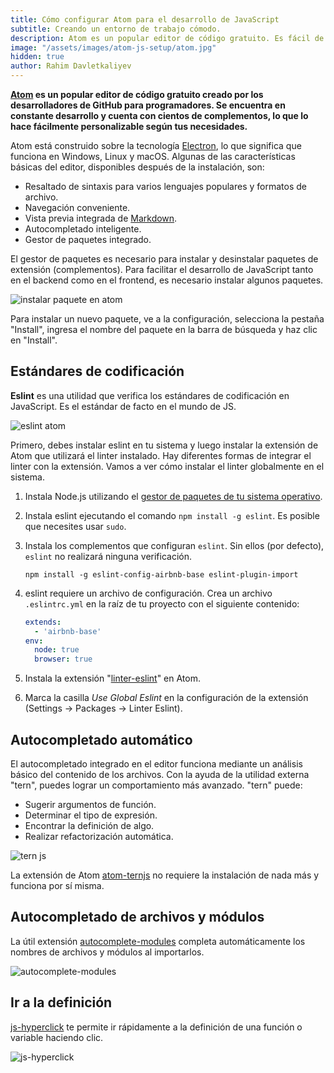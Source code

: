 ```yaml
---
title: Cómo configurar Atom para el desarrollo de JavaScript
subtitle: Creando un entorno de trabajo cómodo.
description: Atom es un popular editor de código gratuito. Es fácil de configurar y ampliar para diferentes tareas y condiciones.
image: "/assets/images/atom-js-setup/atom.jpg"
hidden: true
author: Rahim Davletkaliyev
---
```


**[Atom](https://atom.io/) es un popular editor de código gratuito creado por los desarrolladores de GitHub para programadores. Se encuentra en constante desarrollo y cuenta con cientos de complementos, lo que lo hace fácilmente personalizable según tus necesidades.**

Atom está construido sobre la tecnología [Electron](https://electron.atom.io/), lo que significa que funciona en Windows, Linux y macOS. Algunas de las características básicas del editor, disponibles después de la instalación, son:

- Resaltado de sintaxis para varios lenguajes populares y formatos de archivo.
- Navegación conveniente.
- Vista previa integrada de [Markdown](/markdown/).
- Autocompletado inteligente.
- Gestor de paquetes integrado.

<Banner name="profession-frontend" />

El gestor de paquetes es necesario para instalar y desinstalar paquetes de extensión (complementos). Para facilitar el desarrollo de JavaScript tanto en el backend como en el frontend, es necesario instalar algunos paquetes.

![instalar paquete en atom](/assets/images/atom-js-setup/eslint.png)

Para instalar un nuevo paquete, ve a la configuración, selecciona la pestaña "Install", ingresa el nombre del paquete en la barra de búsqueda y haz clic en "Install".

## Estándares de codificación

**Eslint** es una utilidad que verifica los estándares de codificación en JavaScript. Es el estándar de facto en el mundo de JS.

![eslint atom](/assets/images/atom-js-setup/eslint-atom.png)

Primero, debes instalar eslint en tu sistema y luego instalar la extensión de Atom que utilizará el linter instalado. Hay diferentes formas de integrar el linter con la extensión. Vamos a ver cómo instalar el linter globalmente en el sistema.

1. Instala Node.js utilizando el [gestor de paquetes de tu sistema operativo](https://nodejs.org/en/download/package-manager/).
2. Instala eslint ejecutando el comando `npm install -g eslint`. Es posible que necesites usar `sudo`.
3. Instala los complementos que configuran `eslint`. Sin ellos (por defecto), `eslint` no realizará ninguna verificación.
	```shell
	npm install -g eslint-config-airbnb-base eslint-plugin-import
	```
4. eslint requiere un archivo de configuración. Crea un archivo `.eslintrc.yml` en la raíz de tu proyecto con el siguiente contenido:

	```yml
	extends:
	  - 'airbnb-base'
	env:
	  node: true
	  browser: true
	```
5. Instala la extensión "[linter-eslint](https://atom.io/packages/linter-eslint)" en Atom.
6. Marca la casilla *Use Global Eslint* en la configuración de la extensión (Settings -> Packages -> Linter Eslint).

## Autocompletado automático

El autocompletado integrado en el editor funciona mediante un análisis básico del contenido de los archivos. Con la ayuda de la utilidad externa "tern", puedes lograr un comportamiento más avanzado. "tern" puede:

- Sugerir argumentos de función.
- Determinar el tipo de expresión.
- Encontrar la definición de algo.
- Realizar refactorización automática.

![tern js](/assets/images/atom-js-setup/tern.png)

La extensión de Atom [atom-ternjs](https://atom.io/packages/atom-ternjs) no requiere la instalación de nada más y funciona por sí misma.

## Autocompletado de archivos y módulos

La útil extensión [autocomplete-modules](https://atom.io/packages/autocomplete-modules) completa automáticamente los nombres de archivos y módulos al importarlos.

![autocomplete-modules](/assets/images/atom-js-setup/autocomplete-modules.gif)

## Ir a la definición

[js-hyperclick](https://atom.io/packages/js-hyperclick) te permite ir rápidamente a la definición de una función o variable haciendo clic.

![js-hyperclick](/assets/images/atom-js-setup/js_hyperclick.png)